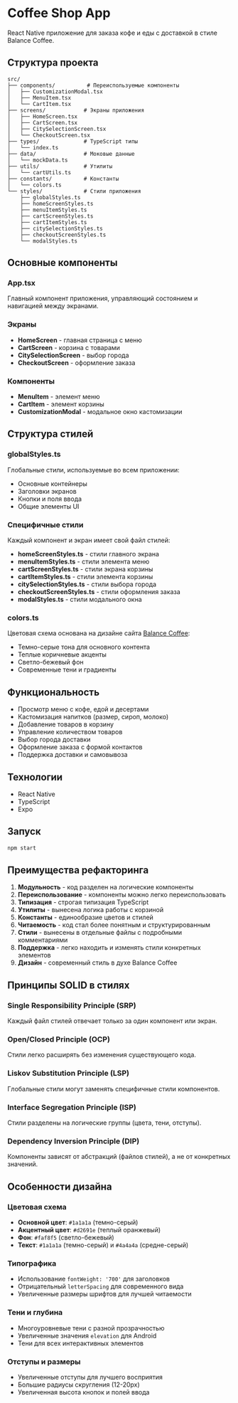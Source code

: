 # Coffee Shop App

React Native приложение для заказа кофе и еды с доставкой в стиле Balance Coffee.

## Структура проекта

```
src/
├── components/          # Переиспользуемые компоненты
│   ├── CustomizationModal.tsx
│   ├── MenuItem.tsx
│   └── CartItem.tsx
├── screens/            # Экраны приложения
│   ├── HomeScreen.tsx
│   ├── CartScreen.tsx
│   ├── CitySelectionScreen.tsx
│   └── CheckoutScreen.tsx
├── types/              # TypeScript типы
│   └── index.ts
├── data/               # Моковые данные
│   └── mockData.ts
├── utils/              # Утилиты
│   └── cartUtils.ts
├── constants/          # Константы
│   └── colors.ts
└── styles/             # Стили приложения
    ├── globalStyles.ts
    ├── homeScreenStyles.ts
    ├── menuItemStyles.ts
    ├── cartScreenStyles.ts
    ├── cartItemStyles.ts
    ├── citySelectionStyles.ts
    ├── checkoutScreenStyles.ts
    └── modalStyles.ts
```

## Основные компоненты

### App.tsx
Главный компонент приложения, управляющий состоянием и навигацией между экранами.

### Экраны
- **HomeScreen** - главная страница с меню
- **CartScreen** - корзина с товарами
- **CitySelectionScreen** - выбор города
- **CheckoutScreen** - оформление заказа

### Компоненты
- **MenuItem** - элемент меню
- **CartItem** - элемент корзины
- **CustomizationModal** - модальное окно кастомизации

## Структура стилей

### globalStyles.ts
Глобальные стили, используемые во всем приложении:
- Основные контейнеры
- Заголовки экранов
- Кнопки и поля ввода
- Общие элементы UI

### Специфичные стили
Каждый компонент и экран имеет свой файл стилей:
- **homeScreenStyles.ts** - стили главного экрана
- **menuItemStyles.ts** - стили элемента меню
- **cartScreenStyles.ts** - стили экрана корзины
- **cartItemStyles.ts** - стили элемента корзины
- **citySelectionStyles.ts** - стили выбора города
- **checkoutScreenStyles.ts** - стили оформления заказа
- **modalStyles.ts** - стили модального окна

### colors.ts
Цветовая схема основана на дизайне сайта [Balance Coffee](https://balancecoffee.ru/):
- Темно-серые тона для основного контента
- Теплые коричневые акценты
- Светло-бежевый фон
- Современные тени и градиенты

## Функциональность

- Просмотр меню с кофе, едой и десертами
- Кастомизация напитков (размер, сироп, молоко)
- Добавление товаров в корзину
- Управление количеством товаров
- Выбор города доставки
- Оформление заказа с формой контактов
- Поддержка доставки и самовывоза

## Технологии

- React Native
- TypeScript
- Expo

## Запуск

```bash
npm start
```

## Преимущества рефакторинга

1. **Модульность** - код разделен на логические компоненты
2. **Переиспользование** - компоненты можно легко переиспользовать
3. **Типизация** - строгая типизация TypeScript
4. **Утилиты** - вынесена логика работы с корзиной
5. **Константы** - единообразие цветов и стилей
6. **Читаемость** - код стал более понятным и структурированным
7. **Стили** - вынесены в отдельные файлы с подробными комментариями
8. **Поддержка** - легко находить и изменять стили конкретных элементов
9. **Дизайн** - современный стиль в духе Balance Coffee

## Принципы SOLID в стилях

### Single Responsibility Principle (SRP)
Каждый файл стилей отвечает только за один компонент или экран.

### Open/Closed Principle (OCP)
Стили легко расширять без изменения существующего кода.

### Liskov Substitution Principle (LSP)
Глобальные стили могут заменять специфичные стили компонентов.

### Interface Segregation Principle (ISP)
Стили разделены на логические группы (цвета, тени, отступы).

### Dependency Inversion Principle (DIP)
Компоненты зависят от абстракций (файлов стилей), а не от конкретных значений.

## Особенности дизайна

### Цветовая схема
- **Основной цвет**: `#1a1a1a` (темно-серый)
- **Акцентный цвет**: `#d2691e` (теплый оранжевый)
- **Фон**: `#faf8f5` (светло-бежевый)
- **Текст**: `#1a1a1a` (темно-серый) и `#4a4a4a` (средне-серый)

### Типографика
- Использование `fontWeight: '700'` для заголовков
- Отрицательный `letterSpacing` для современного вида
- Увеличенные размеры шрифтов для лучшей читаемости

### Тени и глубина
- Многоуровневые тени с разной прозрачностью
- Увеличенные значения `elevation` для Android
- Тени для всех интерактивных элементов

### Отступы и размеры
- Увеличенные отступы для лучшего восприятия
- Большие радиусы скругления (12-20px)
- Увеличенная высота кнопок и полей ввода
